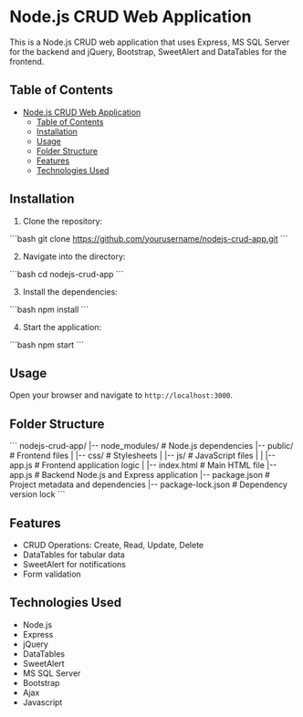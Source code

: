 # Node.js CRUD Web Application

This is a Node.js CRUD web application that uses Express, MS SQL Server for the backend and jQuery, Bootstrap, SweetAlert and DataTables for the frontend.

## Table of Contents

- [Node.js CRUD Web Application](#nodejs-crud-web-application)
	- [Table of Contents](#table-of-contents)
	- [Installation](#installation)
	- [Usage](#usage)
	- [Folder Structure](#folder-structure)
	- [Features](#features)
	- [Technologies Used](#technologies-used)

## Installation

1. Clone the repository:

\`\`\`bash
git clone https://github.com/yourusername/nodejs-crud-app.git
\`\`\`

2. Navigate into the directory:

\`\`\`bash
cd nodejs-crud-app
\`\`\`

3. Install the dependencies:

\`\`\`bash
npm install
\`\`\`

4. Start the application:

\`\`\`bash
npm start
\`\`\`

## Usage

Open your browser and navigate to `http://localhost:3000`.

## Folder Structure

\`\`\`
nodejs-crud-app/
|-- node_modules/          # Node.js dependencies
|-- public/                # Frontend files
|   |-- css/               # Stylesheets
|   |-- js/                # JavaScript files
|   |   |-- app.js         # Frontend application logic
|   |-- index.html         # Main HTML file
|-- app.js                 # Backend Node.js and Express application
|-- package.json           # Project metadata and dependencies
|-- package-lock.json      # Dependency version lock
\`\`\`

## Features

- CRUD Operations: Create, Read, Update, Delete
- DataTables for tabular data
- SweetAlert for notifications
- Form validation

## Technologies Used

- Node.js
- Express
- jQuery
- DataTables
- SweetAlert
- MS SQL Server
- Bootstrap
- Ajax
- Javascript
